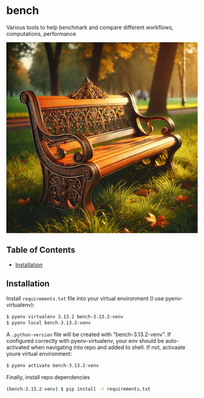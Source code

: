 # bench
Various tools to help benchmark and compare different workflows, computations, performance

![current picture from ChatGPT on 2/18/2025](img/bench_picture_chatgpt.png)

## Table of Contents
- [Installation](#installation)

## Installation
Install `requirements.txt` file into your virtual environment (I use pyenv-virtualenv):
```bash
$ pyenv virtualenv 3.13.2 bench-3.13.2-venv
$ pyenv local bench-3.13.2-venv
```
A `.python-version` file will be created with "bench-3.13.2-venv". If configured correctly with pyenv-virtualenv, your env should be auto-activated when navigating into repo and added to shell. If not, activaate youre virtual environment:
```bash
$ pyenv activate bench-3.13.2-venv
```

Finally, install repo dependencies
```bash
(bench-3.13.2-venv) $ pip install -r requirements.txt
```